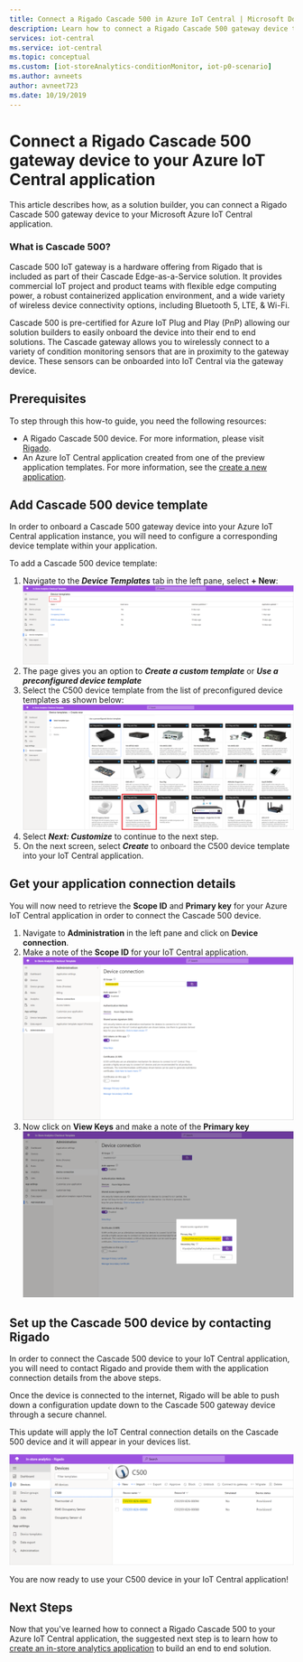 ```yaml
---
title: Connect a Rigado Cascade 500 in Azure IoT Central | Microsoft Docs
description: Learn how to connect a Rigado Cascade 500 gateway device to your IoT Central application. 
services: iot-central
ms.service: iot-central
ms.topic: conceptual
ms.custom: [iot-storeAnalytics-conditionMonitor, iot-p0-scenario]
ms.author: avneets
author: avneet723
ms.date: 10/19/2019
---
```


# Connect a Rigado Cascade 500 gateway device to your Azure IoT Central application


This article describes how, as a solution builder, you can connect a Rigado Cascade 500 gateway device to your Microsoft Azure IoT Central application. 

### What is Cascade 500?

Cascade 500 IoT gateway is a hardware offering from Rigado that is included as part of their Cascade Edge-as-a-Service solution. It provides commercial IoT project and product teams with flexible edge computing power, a robust containerized application environment, and a wide variety of wireless device connectivity options, including Bluetooth 5, LTE, & Wi-Fi.

Cascade 500 is pre-certified for Azure IoT Plug and Play (PnP) allowing our solution builders to easily onboard the device into their end to end solutions. The Cascade gateway allows you to wirelessly connect to a variety of condition monitoring sensors that are in proximity to the gateway device. These sensors can be onboarded into IoT Central via the gateway device.

## Prerequisites
To step through this how-to guide, you need the following resources:

* A Rigado Cascade 500 device. For more information, please visit [Rigado](https://www.rigado.com/).
* An Azure IoT Central application created from one of the preview application templates. For more information, see the [create a new application](https://docs.microsoft.com/azure/iot-central/quick-deploy-iot-central-pnp?toc=/azure/iot-central-pnp/toc.json&bc=/azure/iot-central-pnp/breadcrumb/toc.json).

## Add Cascade 500 device template

In order to onboard a Cascade 500 gateway device into your Azure IoT Central application instance, you will need to configure a corresponding device template within your application.

To add a Cascade 500 device template: 

1. Navigate to the ***Device Templates*** tab in the left pane, select **+ New**: 
![Create new device template](./media/howto-connect-rigado-cascade500-pnp/DeviceTemplate-New.png)
1. The page gives you an option to ***Create a custom template*** or ***Use a preconfigured device template***
1. Select the C500 device template from the list of preconfigured device templates as shown below:
![Select C500 device template](./media/howto-connect-rigado-cascade500-pnp/DeviceTemplate-Preconfiguredpng.png)
1. Select ***Next: Customize*** to continue to the next step. 
1. On the next screen, select ***Create*** to onboard the C500 device template into your IoT Central application.

## Get your application connection details

You will now need to retrieve the **Scope ID** and **Primary key** for your Azure IoT Central application in order to connect the Cascade 500 device. 

1. Navigate to **Administration**  in the left pane and click on **Device connection**. 
2. Make a note of the **Scope ID** for your IoT Central application.
![App Scope ID](./media/howto-connect-rigado-cascade500-pnp/AppScopeID.png)
3. Now click on **View Keys** and make a note of the **Primary key**
![Primary Key](./media/howto-connect-rigado-cascade500-pnp/PrimaryKey-SAS.png)  

## Set up the Cascade 500 device by contacting Rigado  

In order to connect the Cascade 500 device to your IoT Central application, you will need to contact Rigado and provide them with the application connection details from the above steps. 

Once the device is connected to the internet, Rigado will be able to push down a configuration update down to the Cascade 500 gateway device through a secure channel. 

This update will apply the IoT Central connection details on the Cascade 500 device and it will appear in your devices list. 

![Primary Key](./media/howto-connect-rigado-cascade500-pnp/DevicesList-C500.png)  

You are now ready to use your C500 device in your IoT Central application!

## Next Steps

Now that you've learned how to connect a Rigado Cascade 500 to your Azure IoT Central application, the suggested next step is to learn how to [create an in-store analytics application](../retail/tutorial-in-store-analytics-create-app-pnp.md) to build an end to end solution. 